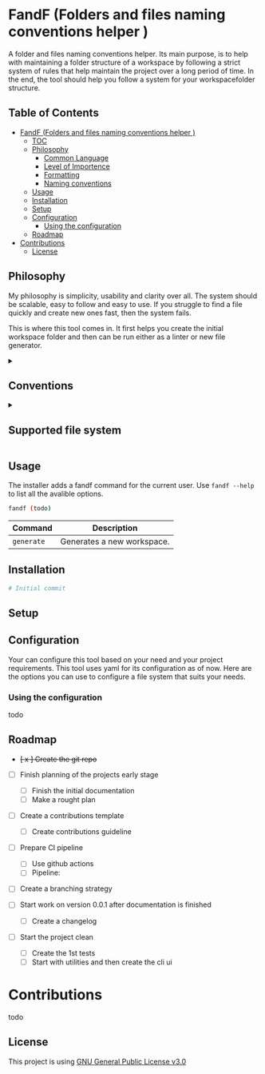 # FandF (Folders and files naming conventions helper )

A folder and files naming conventions helper. Its main purpose, is to help with maintaining a folder structure of a workspace by following a strict system of rules that help maintain the project over a long period of time. In the end, the tool should help you follow a system for your workspacefolder structure.

## Table of Contents

- [FandF (Folders and files naming conventions helper )](#fandf--folders-and-files-naming-conventions-helper--)
  * [TOC](#toc)
  * [Philosophy](#philosophy)
    + [Common Language](#common-language)
    + [Level of Importence](#level-of-importence)
    + [Formatting](#formatting)
    + [Naming conventions](#naming-conventions)
  * [Usage](#usage)
  * [Installation](#installation)
  * [Setup](#setup)
  * [Configuration](#configuration)
    + [Using the configuration](#using-the-configuration)
  * [Roadmap](#roadmap)
- [Contributions](#contributions)
  * [License](#license)

## Philosophy

My philosophy is simplicity, usability and clarity over all. The system should be scalable, easy to follow and easy to use. If you struggle to find a file quickly and create new ones fast, then the system fails. 


This is where this tool comes in. It first helps you create the initial workspace folder and then can be run either as a linter or new file generator.

<details>
<summary><h2>Conventions</h2></summary>

Here is the list of conventions that this tool tries to inforce in the generation process and later on when linting a directory from its root down.

### Common Language

This is up to the user and is not checked by this tool.

* Names should be intuitive descriptive and provide context.

* User should be able to identify the contents/contex of a file by its name. 

### Level of Importence

This is the importance level indicated by a number at the beggining of the file. 

* The elements are ordered in the name by level of importance.

    That means that every folder should start with a number, like: `[01]folder`, that indicates its relevance and the importance. The number should not be bigger than 99.

* Most important or grouping information should be listed first.

* Give relevant information to the person scaning the files.

### Formatting 

* Length - should be as short as possible, while retaining meaning.

* Abbreviations / acronyms - can be used if the meaning is understood by all that work with the files.

* Seperate elements - with a combinations of underscores, dashes, or UpperCamelCase; instead of spaces.

You can also:

* Use a versioning.

* Use dates to enhance sorting and sustainability.

> **Warning** 
> do not use the following:

* Special characters that are used by the operating system.

### Naming conventions

Keep it simple if possible:

**Folders example:**

1. [52]NamingConvention

2. [23]SystemMaintananceScripts

**Files examples:**

</details>

<details>
<summary><h2>Supported file system</h2></summary>

This tools supports multiple file systems out of the box, as every project is different. On the graph bellow, you can see the intended usage of eatch file system. You can chose to use them or use your own system by creating a [config](#configuration) that specifies your system exactly.

Out of the box file systems:

<br>

__todo__

</details>

## Usage

The installer adds a fandf command for the current user. Use `fandf --help` to list all the avalible options.  

```bash
fandf (todo)
```

| Command   | Description                           |
|---------- |---------------------------------------|
| `generate`| Generates a new workspace.            |

## Installation

```bash
# Initial commit
```

## Setup

## Configuration

Your can configure this tool based on your need and your project requirements. This tool uses yaml for its configuration as of now. Here are the options you can use to configure a file system that suits your needs.     

### Using the configuration

todo

## Roadmap

- <s> [ x ] Create the git repo </s>

- [ ] Finish planning of the projects early stage 
    - [ ] Finish the initial documentation 
    - [ ] Make a rought plan

- [ ] Create a contributions template 
    - [ ] Create contributions guideline

- [ ] Prepare CI pipeline
    - [ ] Use github actions 
    - [ ] Pipeline:

- [ ] Create a branching strategy

- [ ] Start work on version 0.0.1 after documentation is finished
    - [ ] Create a changelog 

- [ ] Start the project clean
    - [ ] Create the 1st tests
    - [ ] Start with utilities and then create the cli ui 

# Contributions

todo

## License

This project is using [GNU General Public License v3.0](./LICENSE)
